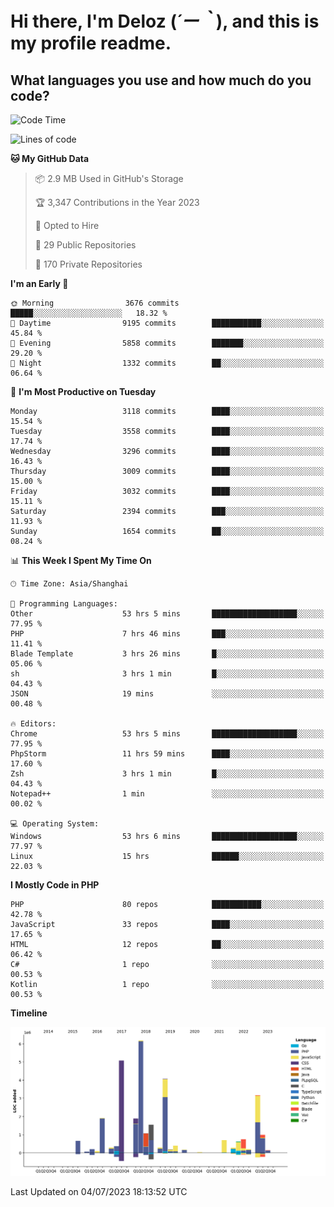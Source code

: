 # **Hi there, I'm Deloz (*´ー｀*), and this is my profile readme.**

## **What languages you use and how much do you code?**

<!--START_SECTION:waka-->
![Code Time](http://img.shields.io/badge/Code%20Time-1%2C827%20hrs%2026%20mins-blue)

![Lines of code](https://img.shields.io/badge/From%20Hello%20World%20I%27ve%20Written-31.3%20million%20lines%20of%20code-blue)

**🐱 My GitHub Data** 

> 📦 2.9 MB Used in GitHub's Storage 
 > 
> 🏆 3,347 Contributions in the Year 2023
 > 
> 💼 Opted to Hire
 > 
> 📜 29 Public Repositories 
 > 
> 🔑 170 Private Repositories 
 > 
**I'm an Early 🐤** 

```text
🌞 Morning                3676 commits        █████░░░░░░░░░░░░░░░░░░░░   18.32 % 
🌆 Daytime                9195 commits        ███████████░░░░░░░░░░░░░░   45.84 % 
🌃 Evening                5858 commits        ███████░░░░░░░░░░░░░░░░░░   29.20 % 
🌙 Night                  1332 commits        ██░░░░░░░░░░░░░░░░░░░░░░░   06.64 % 
```
📅 **I'm Most Productive on Tuesday** 

```text
Monday                   3118 commits        ████░░░░░░░░░░░░░░░░░░░░░   15.54 % 
Tuesday                  3558 commits        ████░░░░░░░░░░░░░░░░░░░░░   17.74 % 
Wednesday                3296 commits        ████░░░░░░░░░░░░░░░░░░░░░   16.43 % 
Thursday                 3009 commits        ████░░░░░░░░░░░░░░░░░░░░░   15.00 % 
Friday                   3032 commits        ████░░░░░░░░░░░░░░░░░░░░░   15.11 % 
Saturday                 2394 commits        ███░░░░░░░░░░░░░░░░░░░░░░   11.93 % 
Sunday                   1654 commits        ██░░░░░░░░░░░░░░░░░░░░░░░   08.24 % 
```


📊 **This Week I Spent My Time On** 

```text
🕑︎ Time Zone: Asia/Shanghai

💬 Programming Languages: 
Other                    53 hrs 5 mins       ███████████████████░░░░░░   77.95 % 
PHP                      7 hrs 46 mins       ███░░░░░░░░░░░░░░░░░░░░░░   11.41 % 
Blade Template           3 hrs 26 mins       █░░░░░░░░░░░░░░░░░░░░░░░░   05.06 % 
sh                       3 hrs 1 min         █░░░░░░░░░░░░░░░░░░░░░░░░   04.43 % 
JSON                     19 mins             ░░░░░░░░░░░░░░░░░░░░░░░░░   00.48 % 

🔥 Editors: 
Chrome                   53 hrs 5 mins       ███████████████████░░░░░░   77.95 % 
PhpStorm                 11 hrs 59 mins      ████░░░░░░░░░░░░░░░░░░░░░   17.60 % 
Zsh                      3 hrs 1 min         █░░░░░░░░░░░░░░░░░░░░░░░░   04.43 % 
Notepad++                1 min               ░░░░░░░░░░░░░░░░░░░░░░░░░   00.02 % 

💻 Operating System: 
Windows                  53 hrs 6 mins       ███████████████████░░░░░░   77.97 % 
Linux                    15 hrs              ██████░░░░░░░░░░░░░░░░░░░   22.03 % 
```

**I Mostly Code in PHP** 

```text
PHP                      80 repos            ███████████░░░░░░░░░░░░░░   42.78 % 
JavaScript               33 repos            ████░░░░░░░░░░░░░░░░░░░░░   17.65 % 
HTML                     12 repos            ██░░░░░░░░░░░░░░░░░░░░░░░   06.42 % 
C#                       1 repo              ░░░░░░░░░░░░░░░░░░░░░░░░░   00.53 % 
Kotlin                   1 repo              ░░░░░░░░░░░░░░░░░░░░░░░░░   00.53 % 
```



**Timeline**

![Lines of Code chart](https://raw.githubusercontent.com/deloz/deloz/main/assets/bar_graph.png)


 Last Updated on 04/07/2023 18:13:52 UTC
<!--END_SECTION:waka-->
